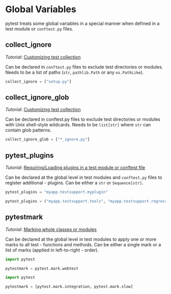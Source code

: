# Global Variables

pytest treats some global variables in a special manner when defined in a test module or `conftest.py` files.

## collect_ignore

*Tutorial*: [Customizing test collection](/python/pytest/further_topics/example_trick/test_discovery#customizing-test-collection)
    
Can be declared in `conftest.py` files to exclude test directories or modules. Needs to be a list of paths (`str`, `pathlib.Path` or any `os.PathLike`).

```python
collect_ignore = ["setup.py"]
```

## collect_ignore_glob

*Tutorial*: [Customizing test collection](/python/pytest/further_topics/example_trick/test_discovery#customizing-test-collection)

Can be declared in conftest.py files to exclude test directories or modules with Unix shell-style wildcards. Needs to be `list[str]` where `str` can contain glob patterns.

```python
collect_ignore_glob = ["*_ignore.py"]
```

## pytest_plugins

*Tutorial*: [Requiring/Loading plugins in a test module or conftest file](/python/pytest/how_to_guides/use_plugin#requiring-loading-plugins-in-a-test-module-or-conftest-file)

Can be declared at the global level in test modules and `conftest.py` files to register additional - plugins. Can be either a `str` or `Sequence[str]`.

```python
pytest_plugins = "myapp.testsupport.myplugin"
```

```python
pytest_plugins = ("myapp.testsupport.tools", "myapp.testsupport.regression")
```

## pytestmark

*Tutorial*: [Marking whole classes or modules](/python/pytest/further_topics/example_trick/custom_mark#marking-whole-classes-or-modules)

Can be declared at the global level in test modules to apply one or more marks to all test - functions and methods. Can be either a single mark or a list of marks (applied in left-to-right - order).

```python
import pytest

pytestmark = pytest.mark.webtest
```

```python
import pytest

pytestmark = [pytest.mark.integration, pytest.mark.slow]
```